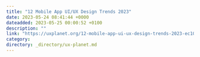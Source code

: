 ```yaml
---
title: "12 Mobile App UI/UX Design Trends 2023"
date: 2023-05-24 08:41:44 +0000
dateadded: 2023-05-25 00:00:52 +0100
description: ""
link: "https://uxplanet.org/12-mobile-app-ui-ux-design-trends-2023-ec10699dbd46?source=rss----819cc2aaeee0---4"
category:
directory: _directory/ux-planet.md
---
```

